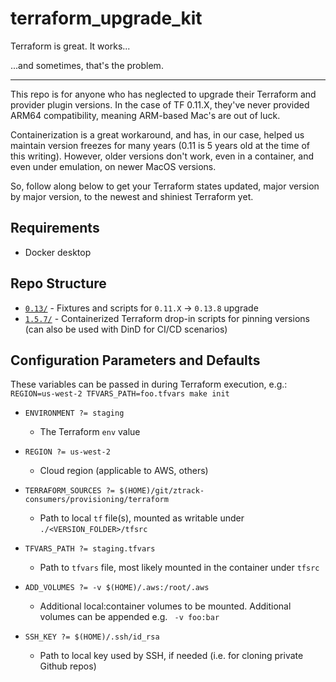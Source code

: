 # terraform_upgrade_kit

Terraform is great. It works...

...and sometimes, that's the problem.

---

This repo is for anyone who has neglected to upgrade their Terraform and provider plugin versions. In the case of TF 0.11.X, they've never provided ARM64 compatibility, meaning ARM-based Mac's are out of luck.

Containerization is a great workaround, and has, in our case, helped us maintain version freezes for many years (0.11 is 5 years old at the time of this writing).  However, older versions don't work, even in a container, and even under emulation, on newer MacOS versions.

So, follow along below to get your Terraform states updated, major version by major version, to the newest and shiniest Terraform yet.

## Requirements

- Docker desktop

## Repo Structure

- [`0.13/`](0.13/)   - Fixtures and scripts for `0.11.X` -> `0.13.8` upgrade
- [`1.5.7/`](1.5.7/) - Containerized Terraform drop-in scripts for pinning versions (can also be used with DinD for CI/CD scenarios)

## Configuration Parameters and Defaults

These variables can be passed in during Terraform execution, e.g.:
`REGION=us-west-2 TFVARS_PATH=foo.tfvars make init`

- `ENVIRONMENT ?= staging`
  - The Terraform `env` value

- `REGION ?= us-west-2`
  - Cloud region (applicable to AWS, others)

- `TERRAFORM_SOURCES ?= $(HOME)/git/ztrack-consumers/provisioning/terraform`
  - Path to local `tf` file(s), mounted as writable under `./<VERSION_FOLDER>/tfsrc`

- `TFVARS_PATH ?= staging.tfvars`
  - Path to `tfvars` file, most likely mounted in the container under `tfsrc`

- `ADD_VOLUMES ?= -v $(HOME)/.aws:/root/.aws`
  - Additional local:container volumes to be mounted. Additional volumes can be appended e.g. ` -v foo:bar`

- `SSH_KEY ?= $(HOME)/.ssh/id_rsa`
  - Path to local key used by SSH, if needed (i.e. for cloning private Github repos)
